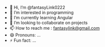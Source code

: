 - 👋 Hi, I’m @fantasyLink0222
- 👀 I’m interested in programming
- 🌱 I’m currently learning Angular
- 💞️ I’m looking to collaborate on projects
- 📫 How to reach me : fantasylink@gmail.com    
- 😄 Pronouns: ...
- ⚡ Fun fact: ...

<!---
fantasyLink0222/fantasyLink0222 is a ✨ special ✨ repository because its `README.md` (this file) appears on your GitHub profile.
You can click the Preview link to take a look at your changes.
--->
